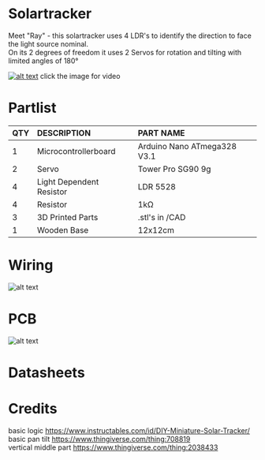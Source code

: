 # Solartracker

Meet "Ray" - this solartracker uses 4 LDR's to identify the direction to face the light source nominal.<br/>
On its 2 degrees of freedom it uses 2 Servos for rotation and tilting with limited angles of 180°

[![alt text](https://abload.de/img/dsc_0023_upgjjtd.jpg)](https://www.youtube.com/watch?v=aiPPVG4HHPI)
click the image for video


# Partlist
 
|QTY|	DESCRIPTION	|PART NAME|
| :---   | :---   | :---   |
|1|	Microcontrollerboard|	Arduino Nano ATmega328 V3.1|
|2|	Servo|	Tower Pro SG90 9g|
|4|	Light Dependent Resistor|	LDR 5528|
|4|	Resistor|	1kΩ|
|3|	3D Printed Parts|	.stl's in /CAD|
|1|	Wooden Base|	12x12cm|

# Wiring
![alt text](https://abload.de/img/wireingojk72.png)

# PCB
![alt text](https://abload.de/img/pcbh3j14.jpg)

# Datasheets

# Credits
basic logic https://www.instructables.com/id/DIY-Miniature-Solar-Tracker/ <br/>
basic pan tilt https://www.thingiverse.com/thing:708819 <br/>
vertical middle part https://www.thingiverse.com/thing:2038433
